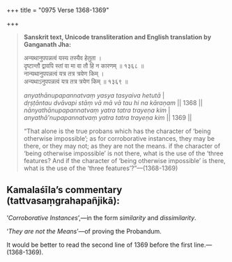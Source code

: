 +++
title = "0975 Verse 1368-1369"

+++
> **Sanskrit text, Unicode transliteration and English translation by Ganganath Jha:** 
>
> अन्यथानुपपन्नत्वं यस्य तस्यैव हेतुता ।  
> दृष्टान्तौ द्वावपि स्तां वा मा वा तौ हि न कारणम् ॥ १३६८ ॥  
> नान्यथानुपपन्नत्वं यत्र तत्र त्रयेण किम् ।  
> अन्यथाऽनुपपन्नत्वं यत्र तत्र त्रयेण किम् ॥ १३६९ ॥ 
>
> *anyathānupapannatvaṃ yasya tasyaiva hetutā* \|  
> *dṛṣṭāntau dvāvapi stāṃ vā mā vā tau hi na kāraṇam* \|\| 1368 \|\|  
> *nānyathānupapannatvaṃ yatra tatra trayeṇa kim* \|  
> *anyathā'nupapannatvaṃ yatra tatra trayeṇa kim* \|\| 1369 \|\| 
>
> “That alone is the true probans which has the character of ‘being otherwise impossible’; as for corroborative instances, they may be there, or they may not; as they are not the means. if the character of ‘being otherwise impossible’ is not there, what is the use of the ‘three features? And if the character of ‘being otherwise impossible’ is there, what is the use of the ‘three features’?”—(1368-1369)



## Kamalaśīla’s commentary (tattvasaṃgrahapañjikā):

‘*Corroborative Instances*’,—in the form *similarity* and *dissimilarity*.

‘*They are not the Means*’—of proving the Probandum.

It would be better to read the second line of 1369 before the first line.—(1368-1369).



